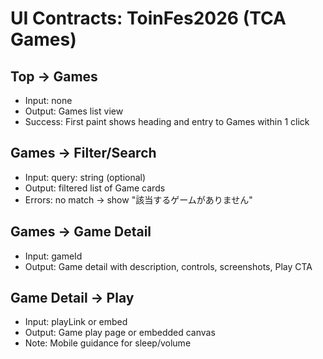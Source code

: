 # UI Contracts: ToinFes2026 (TCA Games)

## Top → Games
- Input: none
- Output: Games list view
- Success: First paint shows heading and entry to Games within 1 click

## Games → Filter/Search
- Input: query: string (optional)
- Output: filtered list of Game cards
- Errors: no match → show "該当するゲームがありません"

## Games → Game Detail
- Input: gameId
- Output: Game detail with description, controls, screenshots, Play CTA

## Game Detail → Play
- Input: playLink or embed
- Output: Game play page or embedded canvas
- Note: Mobile guidance for sleep/volume
